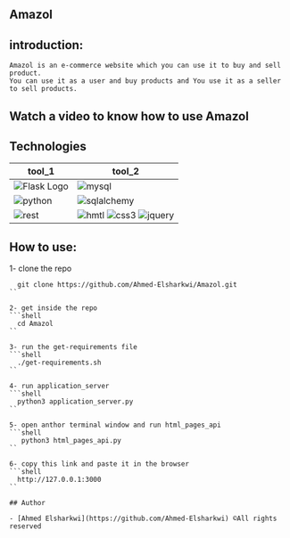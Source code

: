 
## Amazol

## introduction:
    Amazol is an e-commerce website which you can use it to buy and sell product.
    You can use it as a user and buy products and You use it as a seller to sell products.

## Watch a video to know how to use Amazol


## Technologies
| tool_1 | tool_2 |
|--------|--------|
| ![Flask Logo](https://img.shields.io/badge/Flask-000000?style=for-the-badge&logo=flask&logoColor=white) | ![mysql](https://img.shields.io/badge/MySQL-00000F?style=for-the-badge&logo=mysql&logoColor=white) |
| ![python](https://img.shields.io/badge/Python-3776AB?style=for-the-badge&logo=python&logoColor=white)| ![sqlalchemy](https://res.cloudinary.com/lwgatsby/f_auto/www/uploads/2020/01/sqla_logo.png)
| ![rest](https://www.diduenjoy.com/assets/home/integrations/rest-api-logo-860fda312cc922cddb94081c1fb0c0442777b596dbae3fedada2bed7c5232193.png) | ![hmtl](https://img.shields.io/badge/HTML-239120?style=for-the-badge&logo=html5&logoColor=white) ![css3](https://img.shields.io/badge/CSS-239120?&style=for-the-badge&logo=css3&logoColor=white) ![jquery](https://img.shields.io/badge/jQuery-0769AD?style=for-the-badge&logo=jquery&logoColor=white)|

## How to use:
1- clone the repo
```shell
  git clone https://github.com/Ahmed-Elsharkwi/Amazol.git
``

2- get inside the repo
```shell
  cd Amazol
``

3- run the get-requirements file
```shell
  ./get-requirements.sh
``

4- run application_server
```shell
  python3 application_server.py
``

5- open anthor terminal window and run html_pages_api
```shell
   python3 html_pages_api.py
``

6- copy this link and paste it in the browser
```shell
  http://127.0.0.1:3000
``

## Author

- [Ahmed Elsharkwi](https://github.com/Ahmed-Elsharkwi) ©All rights reserved

